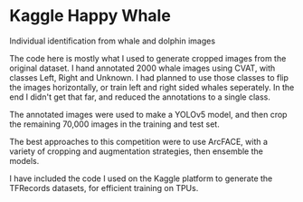 # Kaggle Happy Whale
Individual identification from whale and dolphin images

The code here is mostly what I used to generate cropped images from the original dataset.  I hand annotated 2000 whale images using CVAT, with classes Left, Right and Unknown.  I had planned to use those classes to flip the images horizontally, or train left and right sided whales seperately.  In the end I didn't get that far, and reduced the annotations to a single class.

The annotated images were used to make a YOLOv5 model, and then crop the remaining 70,000 images in the training and test set.

The best approaches to this competition were to use ArcFACE, with a variety of cropping and augmentation strategies, then ensemble the models.  

I have included the code I used on the Kaggle platform to generate the TFRecords datasets, for efficient training on TPUs.
